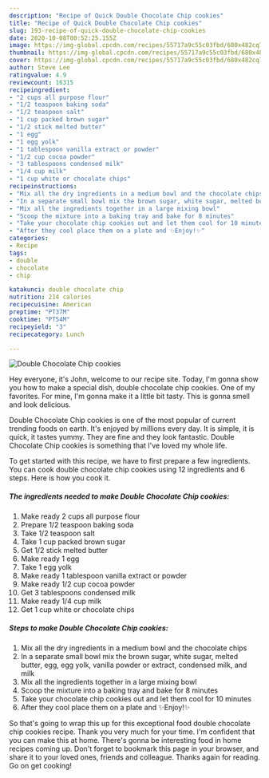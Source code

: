 ```yaml
---
description: "Recipe of Quick Double Chocolate Chip cookies"
title: "Recipe of Quick Double Chocolate Chip cookies"
slug: 193-recipe-of-quick-double-chocolate-chip-cookies
date: 2020-10-08T00:52:25.155Z
image: https://img-global.cpcdn.com/recipes/55717a9c55c03fbd/680x482cq70/double-chocolate-chip-cookies-recipe-main-photo.jpg
thumbnail: https://img-global.cpcdn.com/recipes/55717a9c55c03fbd/680x482cq70/double-chocolate-chip-cookies-recipe-main-photo.jpg
cover: https://img-global.cpcdn.com/recipes/55717a9c55c03fbd/680x482cq70/double-chocolate-chip-cookies-recipe-main-photo.jpg
author: Steve Lee
ratingvalue: 4.9
reviewcount: 16315
recipeingredient:
- "2 cups all purpose flour"
- "1/2 teaspoon baking soda"
- "1/2 teaspoon salt"
- "1 cup packed brown sugar"
- "1/2 stick melted butter"
- "1 egg"
- "1 egg yolk"
- "1 tablespoon vanilla extract or powder"
- "1/2 cup cocoa powder"
- "3 tablespoons condensed milk"
- "1/4 cup milk"
- "1 cup white or chocolate chips"
recipeinstructions:
- "Mix all the dry ingredients in a medium bowl and the chocolate chips"
- "In a separate small bowl mix the brown sugar, white sugar, melted butter, egg, egg yolk, vanilla powder or extract, condensed milk, and milk"
- "Mix all the ingredients together in a large mixing bowl"
- "Scoop the mixture into a baking tray and bake for 8 minutes"
- "Take your chocolate chip cookies out and let them cool for 10 minutes"
- "After they cool place them on a plate and ✨Enjoy!✨"
categories:
- Recipe
tags:
- double
- chocolate
- chip

katakunci: double chocolate chip 
nutrition: 214 calories
recipecuisine: American
preptime: "PT37M"
cooktime: "PT54M"
recipeyield: "3"
recipecategory: Lunch

---
```



![Double Chocolate Chip cookies](https://img-global.cpcdn.com/recipes/55717a9c55c03fbd/680x482cq70/double-chocolate-chip-cookies-recipe-main-photo.jpg)

Hey everyone, it's John, welcome to our recipe site. Today, I'm gonna show you how to make a special dish, double chocolate chip cookies. One of my favorites. For mine, I'm gonna make it a little bit tasty. This is gonna smell and look delicious.

Double Chocolate Chip cookies is one of the most popular of current trending foods on earth. It's enjoyed by millions every day. It is simple, it is quick, it tastes yummy. They are fine and they look fantastic. Double Chocolate Chip cookies is something that I've loved my whole life.




To get started with this recipe, we have to first prepare a few ingredients. You can cook double chocolate chip cookies using 12 ingredients and 6 steps. Here is how you cook it.

<!--inarticleads1-->

##### The ingredients needed to make Double Chocolate Chip cookies:

1. Make ready 2 cups all purpose flour
1. Prepare 1/2 teaspoon baking soda
1. Take 1/2 teaspoon salt
1. Take 1 cup packed brown sugar
1. Get 1/2 stick melted butter
1. Make ready 1 egg
1. Take 1 egg yolk
1. Make ready 1 tablespoon vanilla extract or powder
1. Make ready 1/2 cup cocoa powder
1. Get 3 tablespoons condensed milk
1. Make ready 1/4 cup milk
1. Get 1 cup white or chocolate chips




<!--inarticleads2-->

##### Steps to make Double Chocolate Chip cookies:

1. Mix all the dry ingredients in a medium bowl and the chocolate chips
1. In a separate small bowl mix the brown sugar, white sugar, melted butter, egg, egg yolk, vanilla powder or extract, condensed milk, and milk
1. Mix all the ingredients together in a large mixing bowl
1. Scoop the mixture into a baking tray and bake for 8 minutes
1. Take your chocolate chip cookies out and let them cool for 10 minutes
1. After they cool place them on a plate and ✨Enjoy!✨




So that's going to wrap this up for this exceptional food double chocolate chip cookies recipe. Thank you very much for your time. I'm confident that you can make this at home. There's gonna be interesting food in home recipes coming up. Don't forget to bookmark this page in your browser, and share it to your loved ones, friends and colleague. Thanks again for reading. Go on get cooking!
